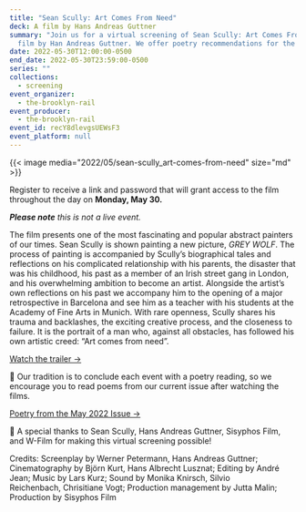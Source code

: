 ```yaml
---
title: "Sean Scully: Art Comes From Need"
deck: A film by Hans Andreas Guttner
summary: "Join us for a virtual screening of Sean Scully: Art Comes From Need, a
  film by Han Andreas Guttner. We offer poetry recommendations for the holiday."
date: 2022-05-30T12:00:00-0500
end_date: 2022-05-30T23:59:00-0500
series: ""
collections:
  - screening
event_organizer:
  - the-brooklyn-rail
event_producer:
  - the-brooklyn-rail
event_id: recY8dlevgsUEWsF3
event_platform: null
---
```

{{< image media="2022/05/sean-scully_art-comes-from-need" size="md" >}}

Register to receive a link and password that will grant access to the film throughout the day on **Monday, May 30.**

***Please note** this is not a live event.*

The film presents one of the most fascinating and popular abstract painters of our times. Sean Scully is shown painting a new picture, *GREY WOLF*. The process of painting is accompanied by Scully’s biographical tales and reflections on his complicated relationship with his parents, the disaster that was his childhood, his past as a member of an Irish street gang in London, and his overwhelming ambition to become an artist. Alongside the artist’s own reflections on his past we accompany him to the opening of a major retrospective in Barcelona and see him as a teacher with his students at the Academy of Fine Arts in Munich. With rare openness, Scully shares his trauma and backlashes, the exciting creative process, and the closeness to failure. It is the portrait of a man who, against all obstacles, has followed his own artistic creed: “Art comes from need”.

[Watch the trailer →](https://www.youtube.com/watch?v=DU370JPtQbI)

📖 Our tradition is to conclude each event with a poetry reading, so we encourage you to read poems from our current issue after watching the films.

[Poetry from the May 2022 Issue →](https://brooklynrail.org/2022/5/poetry)

🙏 A special thanks to Sean Scully, Hans Andreas Guttner, Sisyphos Film, and W-Film for making this virtual screening possible!

Credits: Screenplay by Werner Petermann, Hans Andreas Guttner; Cinematography by Björn Kurt, Hans Albrecht Lusznat; Editing by André Jean; Music by Lars Kurz; Sound by Monika Knirsch, Silvio Reichenbach, Chrisitiane Vogt; Production management by Jutta Malin; Production by Sisyphos Film